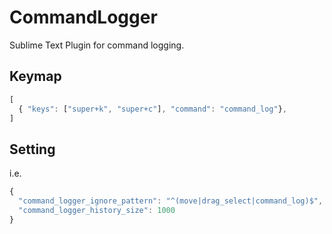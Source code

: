 CommandLogger
====

Sublime Text Plugin for command logging.

## Keymap

```javascript
[
  { "keys": ["super+k", "super+c"], "command": "command_log"},
]
```

## Setting

i.e.

```javascript
{
  "command_logger_ignore_pattern": "^(move|drag_select|command_log)$",
  "command_logger_history_size": 1000
}
```
